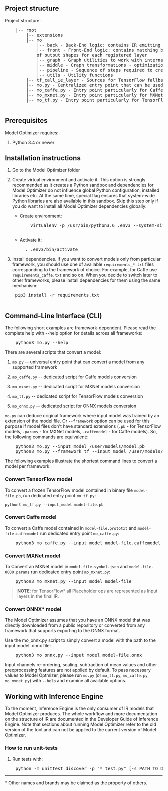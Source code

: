 ## Project structure

Project structure:
<pre>
    |-- root
        |-- extensions
        |-- mo
            |-- back - Back-End logic: contains IR emitting logic
            |-- front - Front-End logic: contains matching between Framework-specific layers and IR specific, calculation
            of output shapes for each registered layer
            |-- graph - Graph utilities to work with internal IR representation
            |-- middle - Graph transformations - optimizations of the model
            |-- pipeline - Sequence of steps required to create IR for each framework
            |-- utils - Utility functions
        |-- tf_call_ie_layer - Sources for TensorFlow fallback in Inference Engine during model inference
        |-- mo.py - Centralized entry point that can be used for any supported framework
        |-- mo_caffe.py - Entry point particularly for Caffe
        |-- mo_mxnet.py - Entry point particularly for MXNet
        |-- mo_tf.py - Entry point particularly for TensorFlow

</pre>

## Prerequisites

Model Optimizer requires:

1. Python 3.4 or newer

## Installation instructions

1. Go to the Model Optimizer folder

2. Create virtual environment and activate it. This option is strongly recommended as it creates a Python sandbox and
   dependencies for Model Optimizer do not influence global Python configuration, installed libraries etc. At the same
   time, special flag ensures that system-wide Python libraries are also available in this sandbox. Skip this
   step only if you do want to install all Model Optimizer dependencies globally:

    * Create environment:
        <pre>
          virtualenv -p /usr/bin/python3.6 .env3 --system-site-packages
        </pre>
    * Activate it:
      <pre>
        . .env3/bin/activate
      </pre>
3. Install dependencies. If you want to convert models only from particular framework, you should use one of
   available <code>requirements_*.txt</code> files corresponding to the framework of choice. For example, for Caffe use
   <code>requirements_caffe.txt</code> and so on. When you decide to switch later to other frameworks, please install dependencies
   for them using the same mechanism:
   <pre>
    pip3 install -r requirements.txt
    </pre>

## Command-Line Interface (CLI)

The following short examples are framework-dependent. Please read the complete help
with --help option for details across all frameworks:
<pre>
    python3 mo.py --help
</pre>

There are several scripts that convert a model:

1. <code>mo.py</code> -- universal entry point that can convert a model from any supported framework

2. <code>mo_caffe.py</code> -- dedicated script for Caffe models conversion

3. <code>mo_mxnet.py</code> -- dedicated script for MXNet models conversion

4. <code>mo_tf.py</code> -- dedicated script for TensorFlow models conversion

5. <code>mo_onnx.py</code> -- dedicated script for ONNX models conversion

<code>mo.py</code> can deduce original framework where input model was trained by an extension of
the model file. Or <code>--framework</code> option can be used for this purpose if model files
don't have standard extensions (<code>.pb</code> - for TensorFlow models, <code>.params</code> - for MXNet models,
<code>.caffemodel</code> - for Caffe models). So, the following commands are equivalent::

<pre>
    python3 mo.py --input_model /user/models/model.pb
    python3 mo.py --framework tf --input_model /user/models/model.pb
</pre>
The following examples illustrate the shortest command lines to convert a model per
framework.

### Convert TensorFlow model

To convert a frozen TensorFlow model contained in binary file <code>model-file.pb</code>, run
dedicated entry point <code>mo_tf.py</code>:

    python3 mo_tf.py --input_model model-file.pb

### Convert Caffe model

To convert a Caffe model contained in <code>model-file.prototxt</code> and <code>model-file.caffemodel</code> run
dedicated entry point <code>mo_caffe.py</code>:
<pre>
    python3 mo_caffe.py --input_model model-file.caffemodel
</pre>


### Convert MXNet model

To Convert an MXNet model in <code>model-file-symbol.json</code> and <code>model-file-0000.params</code> run
dedicated entry point <code>mo_mxnet.py</code>:
<pre>
    python3 mo_mxnet.py --input_model model-file
</pre>

> **NOTE**: for TensorFlow* all Placeholder ops are represented as Input layers in the final IR.

### Convert ONNX* model

The Model Optimizer assumes that you have an ONNX model that was directly downloaded from a public repository or converted from any framework that supports exporting to the ONNX format.

Use the mo_onnx.py script to simply convert a model with the path to the input model .onnx file:

<pre>
    python3 mo_onnx.py --input_model model-file.onnx
</pre>

Input channels re-ordering, scaling, subtraction of mean values and other precprocessing features
are not applied by default. To pass necessary values to Model Optmizer, please run <code>mo.py</code>
(or <code>mo_tf.py</code>, <code>mo_caffe.py</code>, <code>mo_mxnet.py</code>) with <code>--help</code> and
examine all available options.

## Working with Inference Engine

To the moment, Inference Engine is the only consumer of IR models that Model Optimizer produces.
The whole workflow and more documentation on the structure of IR are documented in the Developer Guide
of Inference Engine. Note that sections about running Model Optimizer refer to the old version
of the tool and can not be applied to the current version of Model Optimizer.

### How to run unit-tests

1. Run tests with:
<pre>
    python -m unittest discover -p "*_test.py" [-s PATH_TO_DIR]
</pre>

---
\* Other names and brands may be claimed as the property of others.
